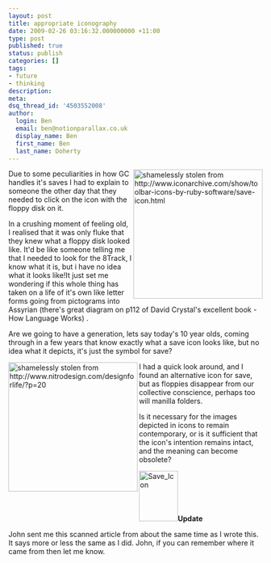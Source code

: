 ```yaml
---
layout: post
title: appropriate iconography
date: 2009-02-26 03:16:32.000000000 +11:00
type: post
published: true
status: publish
categories: []
tags:
- future
- thinking
description:
meta:
dsq_thread_id: '4503552008'
author:
  login: Ben
  email: ben@notionparallax.co.uk
  display_name: Ben
  first_name: Ben
  last_name: Doherty
---
```

<p><img src="{{ site.baseurl }}/assets/save-256x256.png" alt="shamelessly stolen from http://www.iconarchive.com/show/toolbar-icons-by-ruby-software/save-icon.html" width="256" align="right" />Due to some peculiarities in how GC handles it's saves I had to explain to someone the other day that they needed to click on the icon with the floppy disk on it.</p>
<p>In a crushing moment of feeling old, I realised that it was only fluke that they knew what a floppy disk looked like. It'd be like someone telling me that I needed to look for the 8Track, I know what it is, but i have no idea what it looks like!It just set me wondering if this whole thing has taken on a life of it's own like letter forms going from pictograms into Assyrian (there's great diagram on p112 of David Crystal's excellent book - How Language Works) .</p>
<p>Are we going to have a generation, lets say today's 10 year olds, coming through in a few years that know exactly what a save icon looks like, but no idea what it depicts, it's just the symbol for save?</p>
<p><img src="{{ site.baseurl }}/assets/bigfolder.png" alt="shamelessly stolen from http://www.nitrodesign.com/designforlife/?p=20" width="256" align="left" />I had a  quick look around, and I found an alternative icon for save, but as floppies disappear from our collective conscience, perhaps too will manilla folders.</p>
<p>Is it necessary for the images depicted in icons to remain contemporary, or is it sufficient that the icon's intention remains intact, and the meaning can become obsolete?</p>
<p><a title="Save_Icon by notionparallax, on Flickr" href="http://www.flickr.com/photos/95698107@N00/3568958652/"><img class="alignleft" src="{{ site.baseurl }}/assets/3568958652_4ac70ce408_t.jpg" alt="Save_Icon" width="77" height="100" /></a><strong>Update</strong></p>
<p>John sent me this scanned article from about the same time as I wrote this. It says more or less the same as I did. John, if you can remember where it came from then let me know.</p>
